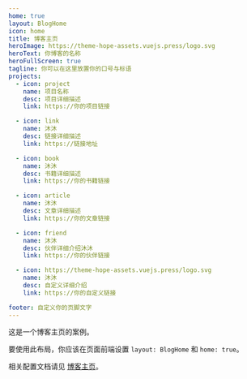 ```yaml
---
home: true
layout: BlogHome
icon: home
title: 博客主页
heroImage: https://theme-hope-assets.vuejs.press/logo.svg
heroText: 你博客的名称
heroFullScreen: true
tagline: 你可以在这里放置你的口号与标语
projects:
  - icon: project
    name: 项目名称
    desc: 项目详细描述
    link: https://你的项目链接

  - icon: link
    name: 沐沐
    desc: 链接详细描述
    link: https://链接地址

  - icon: book
    name: 沐沐
    desc: 书籍详细描述
    link: https://你的书籍链接

  - icon: article
    name: 沐沐
    desc: 文章详细描述
    link: https://你的文章链接

  - icon: friend
    name: 沐沐
    desc: 伙伴详细介绍沐沐
    link: https://你的伙伴链接

  - icon: https://theme-hope-assets.vuejs.press/logo.svg
    name: 沐沐
    desc: 自定义详细介绍
    link: https://你的自定义链接

footer: 自定义你的页脚文字
---
```


这是一个博客主页的案例。

要使用此布局，你应该在页面前端设置 `layout: BlogHome` 和 `home: true`。

相关配置文档请见 [博客主页](https://theme-hope.vuejs.press/zh/guide/blog/home.html)。
